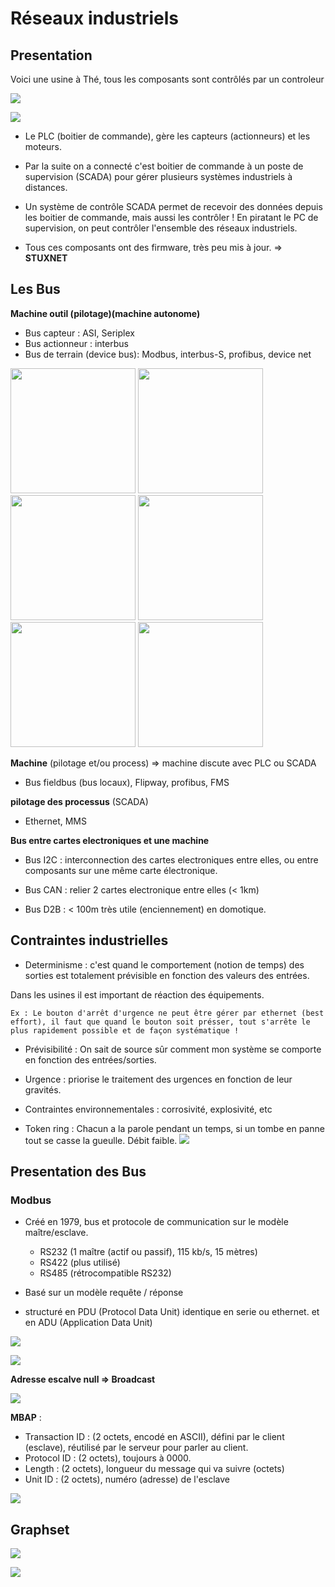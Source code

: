 # Réseaux industriels

## Presentation

Voici une usine à Thé, tous les composants sont contrôlés par un controleur 

![](../images/usine_the.png)

![](../images/usine_the_2.png)

* Le PLC (boitier de commande), gère les capteurs (actionneurs) et les moteurs.

* Par la suite on a connecté c'est boitier de commande à un poste de supervision (SCADA) pour gérer plusieurs systèmes industriels à distances.

* Un système de contrôle SCADA permet de recevoir des données depuis les boitier de commande, mais aussi les contrôler ! En piratant le PC de supervision, on peut contrôler l'ensemble des réseaux industriels.

* Tous ces composants ont des firmware, très peu mis à jour. => __STUXNET__

## Les Bus

__Machine outil (pilotage)(machine autonome)__

* Bus capteur : ASI, Seriplex
* Bus actionneur : interbus
* Bus de terrain (device bus): Modbus, interbus-S, profibus, device net

<img src="../images/asi.jpg" width="200"/> <img src="../images/seriplex.gif" width="200"/> <img src="../images/interbus.png" width="200"/> <img src="../images/profibus.png" width="200"/>  <img src="../images/modbus.png" width="200"/>  <img src="../images/devicenet.jpg" width="200"/> 

__Machine__ (pilotage et/ou process) => machine discute avec PLC ou SCADA

* Bus fieldbus (bus locaux), Flipway, profibus, FMS

__pilotage des processus__ (SCADA)

* Ethernet, MMS


__Bus entre cartes electroniques et une machine__

* Bus I2C : interconnection des cartes electroniques entre elles, ou entre composants sur une même carte électronique.

* Bus CAN : relier 2 cartes electronique entre elles (< 1km)

* Bus D2B : < 100m très utile (enciennement) en domotique.

## Contraintes industrielles

* Determinisme : c'est quand le comportement (notion de temps) des sorties est totalement prévisible en fonction des valeurs des entrées.

Dans les usines il est important de réaction des équipements.
```
Ex : Le bouton d'arrêt d'urgence ne peut être gérer par ethernet (best effort), il faut que quand le bouton soit présser, tout s'arrête le plus rapidement possible et de façon systématique !
```

* Prévisibilité : On sait de source sûr comment mon système se comporte en fonction des entrées/sorties.

* Urgence : priorise le traitement des urgences en fonction de leur gravités.

* Contraintes environnementales : corrosivité, explosivité, etc

* Token ring : Chacun a la parole pendant un temps, si un tombe en panne tout se casse la gueulle. Débit faible.
![](../images/token_ring.png)

## Presentation des Bus
### Modbus

* Créé en 1979, bus et protocole de communication sur le modèle maître/esclave.
    - RS232 (1 maître (actif ou passif), 115 kb/s, 15 mètres)
    - RS422 (plus utilisé)
    - RS485 (rétrocompatible RS232)

* Basé sur un modèle requête / réponse
* structuré en PDU (Protocol Data Unit) identique en serie ou ethernet. et en ADU (Application Data Unit)

![](../images/modbus_PDU.png)

![](../images/modbus_ADU_serie.png)

__Adresse escalve null => Broadcast__

![](../images/modbus_ADU_ethernet.png)

__MBAP__ : 
- Transaction ID : (2 octets, encodé en ASCII), défini par le client (esclave), réutilisé par le serveur pour parler au client.
- Protocol ID : (2 octets), toujours à 0000.
- Length : (2 octets), longueur du message qui va suivre (octets)
- Unit ID : (2 octets), numéro (adresse) de l'esclave

![](../images/modbus_ADU_ethernet_2.png)


## Graphset

![](../images/infrastructure.png)

![](../images/grafcet.png)
